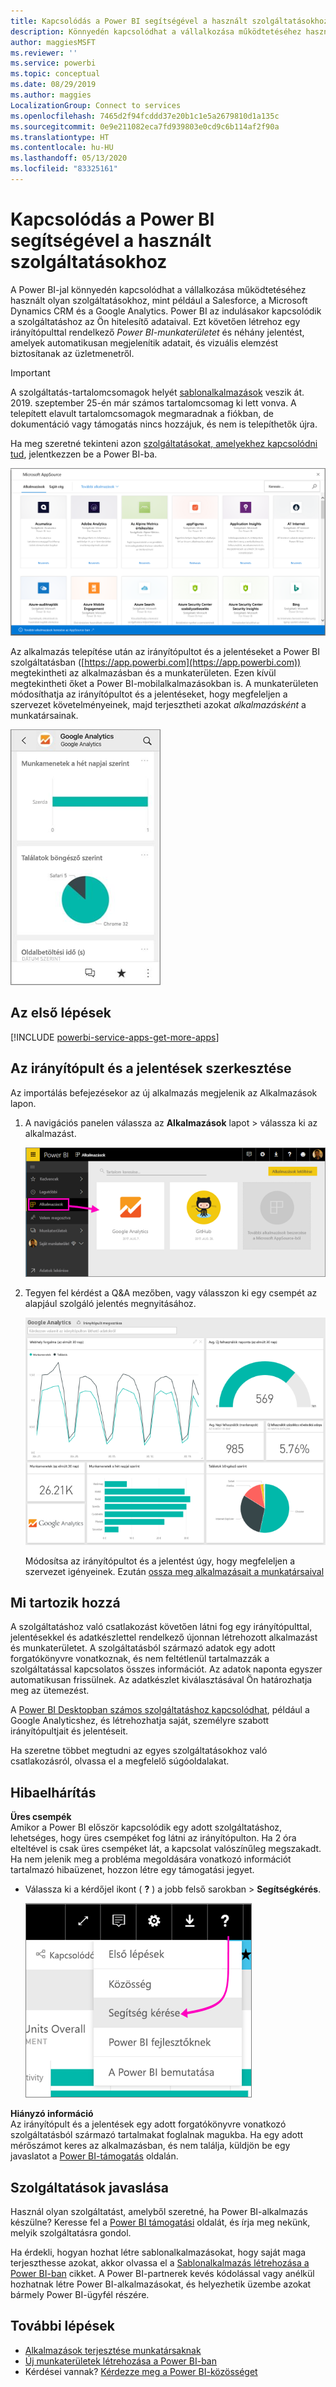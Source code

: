 ```yaml
---
title: Kapcsolódás a Power BI segítségével a használt szolgáltatásokhoz
description: Könnyedén kapcsolódhat a vállalkozása működtetéséhez használt olyan szolgáltatásokhoz, mint például a Salesforce, a Microsoft Dynamics CRM és a Google Analytics.
author: maggiesMSFT
ms.reviewer: ''
ms.service: powerbi
ms.topic: conceptual
ms.date: 08/29/2019
ms.author: maggies
LocalizationGroup: Connect to services
ms.openlocfilehash: 7465d2f94fcddd37e20b1c1e5a2679810d1a135c
ms.sourcegitcommit: 0e9e211082eca7fd939803e0cd9c6b114af2f90a
ms.translationtype: HT
ms.contentlocale: hu-HU
ms.lasthandoff: 05/13/2020
ms.locfileid: "83325161"
---
```

# <a name="connect-to-the-services-you-use-with-power-bi"></a>Kapcsolódás a Power BI segítségével a használt szolgáltatásokhoz
A Power BI-jal könnyedén kapcsolódhat a vállalkozása működtetéséhez használt olyan szolgáltatásokhoz, mint például a Salesforce, a Microsoft Dynamics CRM és a Google Analytics. Power BI az indulásakor kapcsolódik a szolgáltatáshoz az Ön hitelesítő adataival. Ezt követően létrehoz egy irányítópulttal rendelkező *Power BI-munkaterületet* és néhány jelentést, amelyek automatikusan megjelenítik adatait, és vizuális elemzést biztosítanak az üzletmenetről.

>[!IMPORTANT]
>A szolgáltatás-tartalomcsomagok helyét [sablonalkalmazások](https://docs.microsoft.com/power-bi/service-template-apps-overview) veszik át. 2019. szeptember 25-én már számos tartalomcsomag ki lett vonva. A telepített elavult tartalomcsomagok megmaradnak a fiókban, de dokumentáció vagy támogatás nincs hozzájuk, és nem is telepíthetők újra.

Ha meg szeretné tekinteni azon [szolgáltatásokat, amelyekhez kapcsolódni tud](https://app.powerbi.com/getdata/services), jelentkezzen be a Power BI-ba. 

![AppSource alkalmazások](media/service-connect-to-services/overview.png)

Az alkalmazás telepítése után az irányítópultot és a jelentéseket a Power BI szolgáltatásban ([https://app.powerbi.com](https://app.powerbi.com)) megtekintheti az alkalmazásban és a munkaterületen. Ezen kívül megtekintheti őket a Power BI-mobilalkalmazásokban is. A munkaterületen módosíthatja az irányítópultot és a jelentéseket, hogy megfeleljen a szervezet követelményeinek, majd terjesztheti azokat *alkalmazásként* a munkatársainak. 

![Google Analytics alkalmazás a Power BI mobilalkalmazásban](media/service-connect-to-services/power-bi-service-mobile-app-240.png)

## <a name="get-started"></a>Az első lépések
[!INCLUDE [powerbi-service-apps-get-more-apps](../includes/powerbi-service-apps-get-more-apps.md)]

## <a name="edit-the-dashboard-and-reports"></a>Az irányítópult és a jelentések szerkesztése
Az importálás befejezésekor az új alkalmazás megjelenik az Alkalmazások lapon.

1. A navigációs panelen válassza az **Alkalmazások** lapot > válassza ki az alkalmazást.
   
     ![Alkalmazások lap](media/service-connect-to-services/power-bi-service-apps-open-app.png)
2. Tegyen fel kérdést a Q&A mezőben, vagy válasszon ki egy csempét az alapjául szolgáló jelentés megnyitásához. 
   
    ![Google Analytics irányítópult](media/service-connect-to-services/googleanalytics2.png)
   
    Módosítsa az irányítópultot és a jelentést úgy, hogy megfeleljen a szervezet igényeinek. Ezután [ossza meg alkalmazásait a munkatársaival](../collaborate-share/service-create-distribute-apps.md)

## <a name="whats-included"></a>Mi tartozik hozzá
A szolgáltatáshoz való csatlakozást követően látni fog egy irányítópulttal, jelentésekkel és adatkészlettel rendelkező újonnan létrehozott alkalmazást és munkaterületet. A szolgáltatásból származó adatok egy adott forgatókönyvre vonatkoznak, és nem feltétlenül tartalmazzák a szolgáltatással kapcsolatos összes információt. Az adatok naponta egyszer automatikusan frissülnek. Az adatkészlet kiválasztásával Ön határozhatja meg az ütemezést.

A [Power BI Desktopban számos szolgáltatáshoz kapcsolódhat](desktop-data-sources.md), például a Google Analyticshez, és létrehozhatja saját, személyre szabott irányítópultjait és jelentéseit.  

Ha szeretne többet megtudni az egyes szolgáltatásokhoz való csatlakozásról, olvassa el a megfelelő súgóoldalakat.

## <a name="troubleshooting"></a>Hibaelhárítás
**Üres csempék**  
Amikor a Power BI először kapcsolódik egy adott szolgáltatáshoz, lehetséges, hogy üres csempéket fog látni az irányítópulton. Ha 2 óra elteltével is csak üres csempéket lát, a kapcsolat valószínűleg megszakadt. Ha nem jelenik meg a probléma megoldására vonatkozó információt tartalmazó hibaüzenet, hozzon létre egy támogatási jegyet.

* Válassza ki a kérdőjel ikont ( **?** ) a jobb felső sarokban >  **Segítségkérés**.
  
    ![Segítségkérés ikon](media/service-connect-to-services/power-bi-service-get-help.png)

**Hiányzó információ**  
Az irányítópult és a jelentések egy adott forgatókönyvre vonatkozó szolgáltatásból származó tartalmakat foglalnak magukba. Ha egy adott mérőszámot keres az alkalmazásban, és nem találja, küldjön be egy javaslatot a [Power BI-támogatás](https://support.powerbi.com/forums/265200-power-bi) oldalán.

## <a name="suggesting-services"></a>Szolgáltatások javaslása
Használ olyan szolgáltatást, amelyből szeretné, ha Power BI-alkalmazás készülne? Keresse fel a [Power BI támogatási](https://support.powerbi.com/forums/265200-power-bi) oldalát, és írja meg nekünk, melyik szolgáltatásra gondol.

Ha érdekli, hogyan hozhat létre sablonalkalmazásokat, hogy saját maga terjeszthesse azokat, akkor olvassa el a [Sablonalkalmazás létrehozása a Power BI-ban](service-template-apps-create.md) cikket. A Power BI-partnerek kevés kódolással vagy anélkül hozhatnak létre Power BI-alkalmazásokat, és helyezhetik üzembe azokat bármely Power BI-ügyfél részére. 

## <a name="next-steps"></a>További lépések
* [Alkalmazások terjesztése munkatársaknak](../collaborate-share/service-create-distribute-apps.md)
* [Új munkaterületek létrehozása a Power BI-ban](../collaborate-share/service-create-the-new-workspaces.md)
* Kérdései vannak? [Kérdezze meg a Power BI-közösséget](https://community.powerbi.com/)
